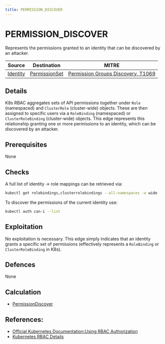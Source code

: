 ```yaml
---
title: PERMISSION_DISCOVER
---
```


<!--
id: PERMISSION_DISCOVER
name: "Enumerate permissions"
mitreAttackTechnique: T1069 - Permission Groups Discovery
mitreAttackTactic: TA0007 - Discovery
-->

# PERMISSION_DISCOVER

Represents the permissions granted to an identity that can be discovered by an attacker.

| Source                                    | Destination                           | MITRE                            |
| ----------------------------------------- | ------------------------------------- |----------------------------------|
| [Identity](../entities/identity.md) | [PermissionSet](../entities/permissionset.md) | [Permission Groups Discovery, T1069](https://attack.mitre.org/techniques/T1078/) |

## Details

K8s RBAC aggregates sets of API permissions together under `Role` (namespaced) and `ClusterRole` (cluster-wide) objects. These are then assigned to specific users via a `RoleBinding` (namespaced) or `ClusterRoleBinding` (cluster-wide) objects. This edge represents this relationship granting one or more permissions to an identity, which can be discovered by an attacker.

## Prerequisites

None

## Checks

A full list of identity → role mappings can be retrieved via:

```bash
kubectl get rolebindings,clusterrolebindings --all-namespaces -o wide  
```

To discover the permissions of the current identity use:

```bash
kubectl auth can-i --list
```

## Exploitation

No exploitation is necessary. This edge simply indicates that an identity grants a specific set of permissions (effectively represents a `RoleBinding` or `ClusterRoleBinding` in K8s).

## Defences

None

## Calculation

+ [PermissionDiscover](https://github.com/DataDog/KubeHound/tree/main/pkg/kubehound/graph/edge/permission_discover.go)

## References:

+ [Official Kubernetes Documentation:Using RBAC Authorization](https://kubernetes.io/docs/reference/access-authn-authz/rbac/#rolebinding-and-clusterrolebinding)
+ [Kubernetes RBAC Details](https://octopus.com/blog/k8s-rbac-roles-and-bindings)


